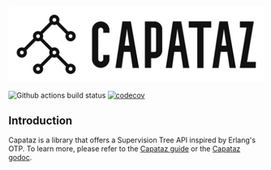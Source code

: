 ![Capataz Logo](https://raw.githubusercontent.com/capatazlib/capatazlib.github.io/master/src/assets/logo.png)

![Github actions build status](https://github.com/capatazlib/go-capataz/workflows/Tests/badge.svg)
[![codecov](https://codecov.io/gh/capatazlib/go-capataz/branch/master/graph/badge.svg)](https://codecov.io/gh/capatazlib/go-capataz)

## Introduction

Capataz is a library that offers a Supervision Tree API inspired by Erlang's OTP. To learn more, please refer to the [Capataz guide](https://capatazlib.github.io/) or the [Capataz godoc](https://pkg.go.dev/github.com/capatazlib/go-capataz@v0.2.0/cap).
